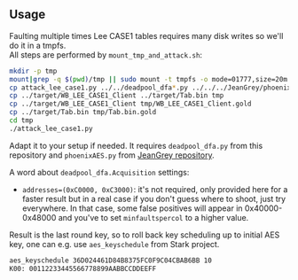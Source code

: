 Usage
-----

Faulting multiple times Lee CASE1 tables requires many disk writes so we'll do it in a tmpfs.  
All steps are performed by ```mount_tmp_and_attack.sh```:

```bash
mkdir -p tmp
mount|grep -q $(pwd)/tmp || sudo mount -t tmpfs -o mode=01777,size=20m tmpfs tmp
cp attack_lee_case1.py ../../deadpool_dfa*.py ../../../JeanGrey/phoenixAES.py tmp
cp ../target/WB_LEE_CASE1_Client ../target/Tab.bin tmp
cp ../target/WB_LEE_CASE1_Client tmp/WB_LEE_CASE1_Client.gold
cp ../target/Tab.bin tmp/Tab.bin.gold
cd tmp
./attack_lee_case1.py
```

Adapt it to your setup if needed. It requires ```deadpool_dfa.py``` from this repository and ```phoenixAES.py``` from [JeanGrey repository](https://github.com/SideChannelMarvels/JeanGrey).

A word about ```deadpool_dfa.Acquisition``` settings:
  * ```addresses=(0xC0000, 0xC3000)```: it's not required, only provided here for a faster result but in a real case if you don't guess where to shoot, just try everywhere. In that case, some false positives will appear in 0x40000-0x48000 and you've to set ```minfaultspercol``` to a higher value.

Result is the last round key, so to roll back key scheduling up to initial AES key, one can e.g. use ```aes_keyschedule``` from Stark project.

```bash
aes_keyschedule 36D024461D84B8375FC0F9C04CBAB6BB 10
K00: 00112233445566778899AABBCCDDEEFF
```
